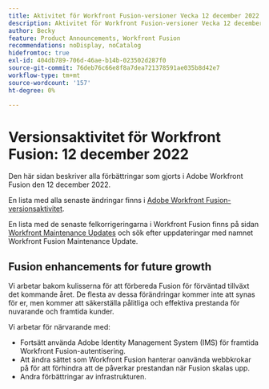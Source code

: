 ```yaml
---
title: Aktivitet för Workfront Fusion-versioner Vecka 12 december 2022
description: Aktivitet för Workfront Fusion-versioner Vecka 12 december 2022
author: Becky
feature: Product Announcements, Workfront Fusion
recommendations: noDisplay, noCatalog
hidefromtoc: true
exl-id: 404db789-706d-46ae-b14b-023502d287f0
source-git-commit: 76deb76c66e8f8a7dea721378591ae035b8d42e7
workflow-type: tm+mt
source-wordcount: '157'
ht-degree: 0%

---
```


# Versionsaktivitet för Workfront Fusion: 12 december 2022

Den här sidan beskriver alla förbättringar som gjorts i Adobe Workfront Fusion den 12 december 2022.

En lista med alla senaste ändringar finns i [Adobe Workfront Fusion-versionsaktivitet](../../../product-announcements/product-releases/fusion-release-activity/fusion-release-activity.md).

En lista med de senaste felkorrigeringarna i Workfront Fusion finns på sidan [Workfront Maintenance Updates](https://experienceleague.adobe.com/docs/workfront-known-issues/releases/current-updates.html) och sök efter uppdateringar med namnet Workfront Fusion Maintenance Update.

## Fusion enhancements for future growth

Vi arbetar bakom kulisserna för att förbereda Fusion för förväntad tillväxt det kommande året. De flesta av dessa förändringar kommer inte att synas för er, men kommer att säkerställa pålitliga och effektiva prestanda för nuvarande och framtida kunder.


Vi arbetar för närvarande med:

* Fortsätt använda Adobe Identity Management System (IMS) för framtida Workfront Fusion-autentisering.
* Att ändra sättet som Workfront Fusion hanterar oanvända webbkrokar på för att förhindra att de påverkar prestandan när Fusion skalas upp.
* Andra förbättringar av infrastrukturen.

